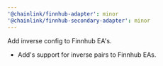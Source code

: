 ```yaml
---
'@chainlink/finnhub-adapter': minor
'@chainlink/finnhub-secondary-adapter': minor
---
```


Add inverse config to Finnhub EA's.

- Add's support for inverse pairs to Finnhub EAs.
